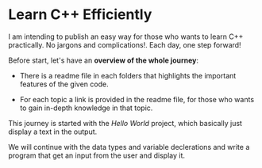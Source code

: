 # Learn C++ Efficiently
I am intending to publish an easy way for those who wants to learn C++ practically. No jargons and complications!. Each day, one step forward!


Before start, let's have an **overview of the whole journey**:


* There is a readme file in each folders that highlights the important features of the given code.


* For each topic a link is provided in the readme file, for those who wants to gain in-depth knowledge in that topic.


This journey is started with the _Hello World_ project, which basically just display a text in the output.


We will continue with the data types and variable declerations and write a program that get an input from the user and display it.



